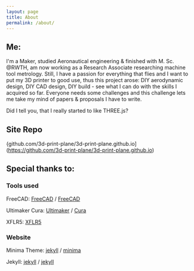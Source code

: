```yaml
---
layout: page
title: About
permalink: /about/
---
```


## Me:

I'm a Maker, studied Aeronautical engineering & finished with M. Sc. @RWTH, am now working as a Research Associate researching machine tool metrology. Still, I have a passion for everything that flies and I want to put my 3D printer to good use, thus this project arose: DIY aerodynamic design, DIY CAD design, DIY build - see what I can do with the skills I acquired so far. 
Everyone needs some challenges and this challenge lets me take my mind of papers & proposals I have to write.

Did I tell you, that I really started to like THREE.js?

## Site Repo

{github.com/3d-print-plane/3d-print-plane.github.io](https://github.com/3d-print-plane/3d-print-plane.github.io)

## Special thanks to:

### Tools used

FreeCAD:
[FreeCAD](https://github.com/FreeCAD) /
[FreeCAD](https://github.com/FreeCAD/FreeCAD)

Ultimaker Cura:
[Ultimaker](https://github.com/Ultimaker/) /
[Cura](https://github.com/Ultimaker/Cura)

XFLR5:
[XFLR5](http://xflr5.tech/)

### Website

Minima Theme:
[jekyll][jekyll-organization] /
[minima](https://github.com/jekyll/minima)

Jekyll:
[jekyll][jekyll-organization] /
[jekyll](https://github.com/jekyll/jekyll)


[jekyll-organization]: https://github.com/jekyll
